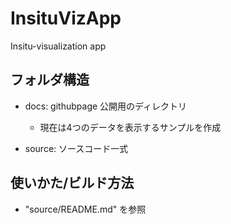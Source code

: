 # InsituVizApp

Insitu-visualization app

## フォルダ構造

- docs: githubpage 公開用のディレクトリ
  - 現在は4つのデータを表示するサンプルを作成

- source: ソースコード一式

## 使いかた/ビルド方法

- "source/README.md" を参照

